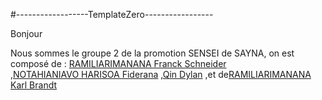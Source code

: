 #------------------TemplateZero-----------------

Bonjour

Nous sommes le groupe 2 de la promotion SENSEI de SAYNA, on est composé de :
     [RAMILIARIMANANA Franck Schneider](https://github.com/schneider2100)      
     ,[NOTAHIANIAVO HARISOA Fiderana](https://github.com/MARKOYOWAN)
     ,[Qin Dylan](https://github.com/Tour-dev-maker)
     ,et de[RAMILIARIMANANA Karl Brandt](https://github.com/KarlBrandt)
